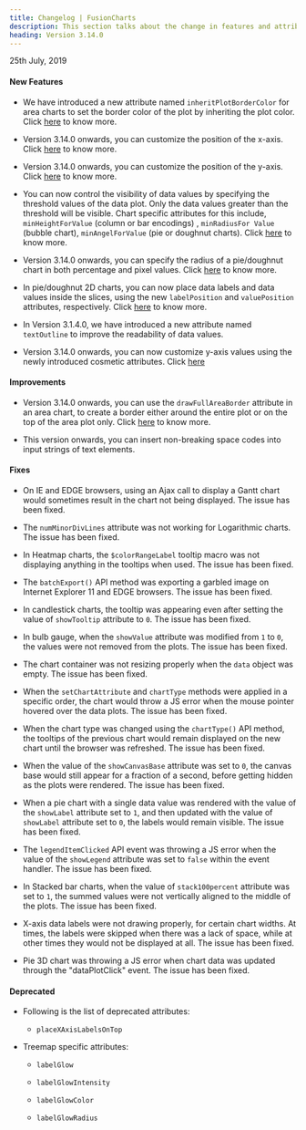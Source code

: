 ```yaml
---
title: Changelog | FusionCharts
description: This section talks about the change in features and attributes with latest released version.
heading: Version 3.14.0
---
```


<p class="release-date">25th July, 2019</p>

<h4>New Features</h4>

* We have introduced a new attribute named `inheritPlotBorderColor` for area charts to set the border color of the plot by inheriting the plot color. Click [here](/chart-guide/chart-configurations/data-plot#inherit-plot-border-color-of-an-area-chart) to know more.

* Version 3.14.0 onwards, you can customize the position of the x-axis. Click [here](/chart-guide/chart-configurations/axes#x-axis-position) to know more.

* Version 3.14.0 onwards, you can customize the position of the y-axis. Click [here](/chart-guide/chart-configurations/axes#y-axis-position) to know more. 

* You can now control the visibility of data values by specifying the threshold values of the data plot. Only the data values greater than the threshold will be visible. Chart specific attributes for this include, `minHeightForValue` (column or bar encodings) , `minRadiusFor Value` (bubble chart), `minAngelForValue` (pie or doughnut charts). Click [here](/chart-guide/chart-configurations/data-values#control-the-visibility-of-data-values) to know more.

* Version 3.14.0 onwards, you can specify the radius of a pie/doughnut chart in both percentage and pixel values. Click [here](/chart-guide/standard-charts/pie-and-doughnut-charts#set-the-radius-as-a-percent-value) to know more.

* In pie/doughnut 2D charts, you can now place data labels and data values inside the slices, using the new `labelPosition` and `valuePosition` attributes, respectively. Click [here](/chart-guide/standard-charts/pie-and-doughnut-charts#place-values-inside-the-pie-doughnut-chart) to know more.

* In Version 3.1.4.0, we have introduced a new attribute named `textOutline` to improve the readability of data values. 

* Version 3.14.0 onwards, you can now customize y-axis values using the newly introduced cosmetic attributes. Click [here](/chart-guide/chart-configurations/axes#configure-the-border-properties-of-y-axis-names)

<h4>Improvements</h4>

* Version 3.14.0 onwards, you can use the `drawFullAreaBorder` attribute in an area chart, to create a border either around the entire plot or on the top of the area plot only. Click [here](/chart-guide/chart-configurations/data-plot#top-plot-border-of-an-area-chart) to know more.

* This version onwards, you can insert non-breaking space codes into input strings of text elements.

<h4>Fixes</h4>

* On IE and EDGE browsers, using an Ajax call to display a Gantt chart would sometimes result in the chart not being displayed. The issue has been fixed.

* The `numMinorDivLines` attribute was not working for Logarithmic charts. The issue has been fixed.

* In Heatmap charts, the `$colorRangeLabel` tooltip macro was not displaying anything in the tooltips when used. The issue has been fixed.

* The `batchExport()` API method was exporting a garbled image on Internet Explorer 11 and EDGE browsers. The issue has been fixed.

* In candlestick charts, the tooltip was appearing even after setting the value of `showTooltip` attribute to `0`. The issue has been fixed.

* In bulb gauge, when the `showValue` attribute was modified from `1` to `0`, the values were not removed from the plots. The issue has been fixed.

* The chart container was not resizing properly when the `data` object was empty. The issue has been fixed.

* When the `setChartAttribute` and `chartType` methods were applied in a specific order, the chart would throw a JS error when the mouse pointer hovered over the data plots. The issue has been fixed.

*  When the chart type was changed using the `chartType()` API method, the tooltips of the previous chart would remain displayed on the new chart until the browser was refreshed. The issue has been fixed. 

* When the value of the `showCanvasBase` attribute was set to `0`, the canvas base would still appear for a fraction of a second, before getting hidden as the plots were rendered. The issue has been fixed.

* When a pie chart with a single data value was rendered with the value of the `showLabel` attribute set to `1`, and then updated with the value of `showLabel` attribute set to `0`, the labels would remain visible. The issue has been fixed.

* The `legendItemClicked` API event was throwing a JS error when the value of the `showLegend` attribute was set to `false` within the event handler. The issue has been fixed.

* In Stacked bar charts, when the value of `stack100percent` attribute was set to `1`, the summed values were not vertically aligned to the middle of the plots. The issue has been fixed.

* X-axis data labels were not drawing properly, for certain chart widths. At times, the labels were skipped when there was a lack of space, while at other times they would not be displayed at all. The issue has been fixed.

* Pie 3D chart was throwing a JS error when chart data was updated through the "dataPlotClick" event. The issue has been fixed.

<h4>Deprecated</h4>

- Following is the list of deprecated attributes:

  - `placeXAxisLabelsOnTop`

- Treemap specific attributes:

  - `labelGlow`

  - `labelGlowIntensity`

  - `labelGlowColor`

  - `labelGlowRadius`